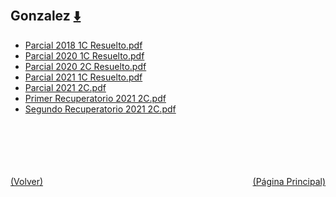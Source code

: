 
<html>
<body>
<h2>Gonzalez <a href="https://downgit.github.io/#/home?url=https://github.com/Apuntes-FIUBA/Apuntes-Electronica/tree/main/81 - Matemática/8105 - Analisis Matematico III A/Examenes/Parciales/Gonzalez" style="font-size:20px">  ⬇️ </a></h2>
<ul>
    <li><a href="Parcial 2018 1C Resuelto.pdf">Parcial 2018 1C Resuelto.pdf</a></li>
    <li><a href="Parcial 2020 1C Resuelto.pdf">Parcial 2020 1C Resuelto.pdf</a></li>
    <li><a href="Parcial 2020 2C Resuelto.pdf">Parcial 2020 2C Resuelto.pdf</a></li>
    <li><a href="Parcial 2021 1C Resuelto.pdf">Parcial 2021 1C Resuelto.pdf</a></li>
    <li><a href="Parcial 2021 2C.pdf">Parcial 2021 2C.pdf</a></li>
    <li><a href="Primer Recuperatorio 2021 2C.pdf">Primer Recuperatorio 2021 2C.pdf</a></li>
    <li><a href="Segundo Recuperatorio 2021 2C.pdf">Segundo Recuperatorio 2021 2C.pdf</a></li>
</ul>
</body>
</html>











<br><br><br><br><br><a href="../" style="float: left">(Volver)</a> <a href="https://apuntes-fiuba.github.io/Apuntes-Electronica" style="float: right">(Página Principal)</a>

